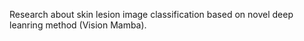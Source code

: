 Research about skin lesion image classification based on novel deep leanring method (Vision Mamba).

